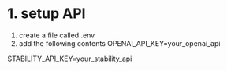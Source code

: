 # 1. setup API
1. create a file called .env
2. add the following contents
OPENAI_API_KEY=your_openai_api

STABILITY_API_KEY=your_stability_api
